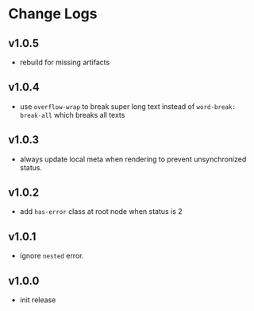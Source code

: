 # Change Logs

## v1.0.5

 - rebuild for missing artifacts


## v1.0.4

 - use `overflow-wrap` to break super long text instead of `word-break: break-all` which breaks all texts


## v1.0.3

 - always update local meta when rendering to prevent unsynchronized status.


## v1.0.2

 - add `has-error` class at root node when status is 2


## v1.0.1

 - ignore `nested` error.


## v1.0.0

 - init release

